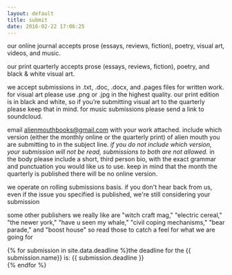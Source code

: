 ```yaml
---
layout: default
title: submit
date: 2016-02-22 17:06:25
---
```

our online journal accepts prose (essays, reviews, fiction), poetry, visual art, videos, and music.

our print quarterly accepts prose (essays, reviews, fiction), poetry, and black & white visual art.

we accept submissions in .txt, .doc, .docx, and .pages files for written work. for visual art please use .png or .jpg in the highest quality. our print edition is in black and white, so if you’re submitting visual art to the quarterly please keep that in mind. for music submissions please send a link to soundcloud.

email [alienmouthbooks@gmail.com](mailto:alienmouthbooks@gmail.com) with your work attached. include which version (either the monthly online or the quarterly print) of alien mouth you are submitting to in the subject line. *if you do not include which version, your submission will not be read, submissions to both are not allowed.* in the body please include a short, third person bio, with the exact grammar and punctuation you would like us to use. keep in mind that the month the quarterly is published there will be no online version.

we operate on rolling submissions basis. if you don't hear back from us, even if the issue you specified is published, we're still considering your submission

some other publishers we really like are "witch craft mag," "electric cereal," "the newer york," "have u seen my whale," "civil coping mechanisms," "bear parade," and "boost house" so read those to catch a feel for what we are going for

{% for submission in site.data.deadline %}the deadline for the {{ submission.name}} is: {{ submission.deadline }}<br>{% endfor %}

